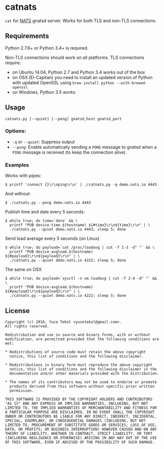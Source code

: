# catnats

`cat` for [NATS](http://nats.io) gnatsd server. Works for both TLS and non-TLS connections.

## Requirements

Python 2.7.6+ or Python 3.4+ is required.

Non-TLS connections should work on all platforms. TLS connections require:

* on Ubuntu 14.04, Python 2.7 and Python 3.4 works out of the box
* on OSX (El-Capitan) you need to install an updated version of Python with updated OpenSSL
using `brew install python --with-brewed-openssl`
* on Windows, Python 3.5 works

## Usage

`catnats.py [--quiet] [--pong] gnatsd_host gnatsd_port`

### Options:

* `-q` or `--quiet`: Suppress output
* `--pong`: Enable automatically sending a `PONG` message to gnatsd
when a `PING` message is received (to keep the connection alive).

### Examples

Works with pipes:

```
$ printf 'connect {}\r\nping\r\n' | ./catnats.py -q demo.nats.io 4443
```

And without:

```
$ ./catnats.py --pong demo.nats.io 4443
```

Publish time and date every 5 seconds:

```
$ while true; do time=`date` && \
  printf "PUB device-time.$(hostname) ${#time}\r\n${time}\r\n" | \
  ./catnats.py --quiet demo.nats.io 4443; sleep 5; done
```

Send load average every 5 seconds (on Linux)

```
$ while true; do payload=`cat /proc/loadavg | cut -f 1-3 -d" "` && \
  printf "PUB device-avgload.$(hostname) ${#payload}\r\n${payload}\r\n" | \
  ./catnats.py --quiet demo.nats.io 4222; sleep 5; done
```

The same on OSX

```
$ while true; do payload=`sysctl -n vm.loadavg | cut -f 2-4 -d" "` && \
  printf "PUB device-avgload.$(hostname) ${#payload}\r\n${payload}\r\n" | \
  ./catnats.py --quiet demo.nats.io 4222; sleep 5; done
```

## License

```
Copyright (c) 2016, Yuce Tekol <yucetekol@gmail.com>.
All rights reserved.

Redistribution and use in source and binary forms, with or without
modification, are permitted provided that the following conditions are
met:

* Redistributions of source code must retain the above copyright
  notice, this list of conditions and the following disclaimer.

* Redistributions in binary form must reproduce the above copyright
  notice, this list of conditions and the following disclaimer in the
  documentation and/or other materials provided with the distribution.

* The names of its contributors may not be used to endorse or promote
  products derived from this software without specific prior written
  permission.

THIS SOFTWARE IS PROVIDED BY THE COPYRIGHT HOLDERS AND CONTRIBUTORS
"AS IS" AND ANY EXPRESS OR IMPLIED WARRANTIES, INCLUDING, BUT NOT
LIMITED TO, THE IMPLIED WARRANTIES OF MERCHANTABILITY AND FITNESS FOR
A PARTICULAR PURPOSE ARE DISCLAIMED. IN NO EVENT SHALL THE COPYRIGHT
OWNER OR CONTRIBUTORS BE LIABLE FOR ANY DIRECT, INDIRECT, INCIDENTAL,
SPECIAL, EXEMPLARY, OR CONSEQUENTIAL DAMAGES (INCLUDING, BUT NOT
LIMITED TO, PROCUREMENT OF SUBSTITUTE GOODS OR SERVICES; LOSS OF USE,
DATA, OR PROFITS; OR BUSINESS INTERRUPTION) HOWEVER CAUSED AND ON ANY
THEORY OF LIABILITY, WHETHER IN CONTRACT, STRICT LIABILITY, OR TORT
(INCLUDING NEGLIGENCE OR OTHERWISE) ARISING IN ANY WAY OUT OF THE USE
OF THIS SOFTWARE, EVEN IF ADVISED OF THE POSSIBILITY OF SUCH DAMAGE.
```
